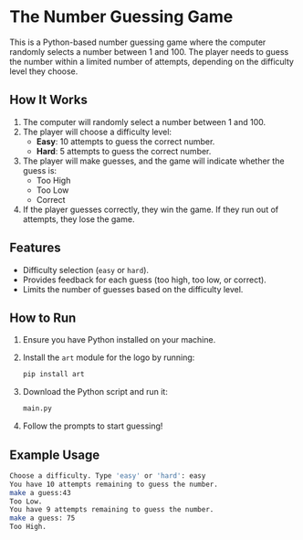 # The Number Guessing Game

This is a Python-based number guessing game where the computer randomly selects a number between 1 and 100. The player needs to guess the number within a limited number of attempts, depending on the difficulty level they choose.

## How It Works

1. The computer will randomly select a number between 1 and 100.
2. The player will choose a difficulty level:
   - **Easy**: 10 attempts to guess the correct number.
   - **Hard**: 5 attempts to guess the correct number.
3. The player will make guesses, and the game will indicate whether the guess is:
   - Too High
   - Too Low
   - Correct
4. If the player guesses correctly, they win the game. If they run out of attempts, they lose the game.

## Features

- Difficulty selection (`easy` or `hard`).
- Provides feedback for each guess (too high, too low, or correct).
- Limits the number of guesses based on the difficulty level.

## How to Run

1. Ensure you have Python installed on your machine.
2. Install the `art` module for the logo by running:

    ```bash
    pip install art
    ```

3. Download the Python script and run it:

    ```bash
    main.py
    ```

4. Follow the prompts to start guessing!

## Example Usage

```bash
Choose a difficulty. Type 'easy' or 'hard': easy
You have 10 attempts remaining to guess the number.
make a guess:43
Too Low.
You have 9 attempts remaining to guess the number.
make a guess: 75
Too High.
```
